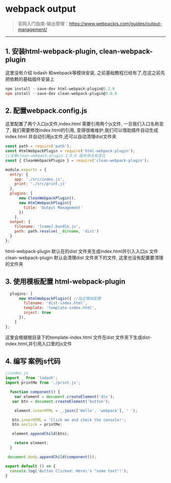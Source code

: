 # webpack output

>官网入门指南-输出管理：https://www.webpackjs.com/guides/output-management/
----
## 1. 安装html-webpack-plugin, clean-webpack-plugin
这里没有介绍 lodash 和webpack等模块安装, 之前基础教程已经有了,在这之前先把依赖的基础插件安装上
``` powershell
npm install --save-dev html-webpack-plugin@3.2.0
npm install --save-dev clean-webpack-plugin@3.0.0
```
## 2. 配置webpack.config.js
这里配置了两个入口js文件,index.html 需要引用两个js文件, 一旦我们入口名称变了, 我们需要修改index.html的引用, 变得很难维护,我们可以借助插件自动生成index.html 并自动引用js文件,还可以自动清理dist文件夹
``` javascript
const path = require('path');
const HtmlWebpackPlugin = require('html-webpack-plugin');
//注意clean-webpack-plugin 3.0.0 版本用法有变化
const { CleanWebpackPlugin } = require('clean-webpack-plugin');

module.exports = {
  entry: {
    app: './src/index.js',
    print: './src/print.js'
  },
  plugins: [
      new CleanWebpackPlugin(),
      new HtmlWebpackPlugin({
        title: 'Output Management'
      })
    ],
  output: {
    filename: '[name].bundle.js',
    path: path.resolve(__dirname, 'dist')
  }
};
```
html-webpack-plugin 默认在的dist 文件夹生成index.html并引入入口js 文件
clean-webpack-plugin 默认会清理dist 文件夹下的文件, 这里也没有配置要清理的文件夹
## 3. 使用模板配置 html-webpack-plugin

``` javascript
  plugins: [
      new HtmlWebpackPlugin({ //指定模板配置
        filename: 'dist-index.html',
        template: 'template-index.html',
        inject: true
      }),
    ]
};
```
这里会根据根目录下的template-index.html 文件在dist 文件夹下生成dist-index.html,并引用入口里的js文件
## 4. 编写 案例js代码 
``` javascript
//index.js
import _ from 'lodash';
import printMe from './print.js';

  function component() {
    var element = document.createElement('div');
   var btn = document.createElement('button');

    element.innerHTML = _.join(['Hello', 'webpack'], ' ');

   btn.innerHTML = 'Click me and check the console!';
   btn.onclick = printMe;

   element.appendChild(btn);

    return element;
  }

 document.body.appendChild(component());
```
``` javascript
export default () => {
  console.log('Button Clicked: Here\'s "some text"!');
}
```